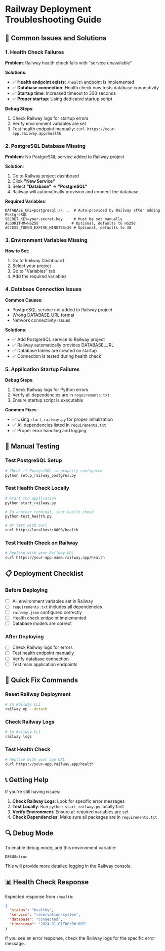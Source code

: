 # Railway Deployment Troubleshooting Guide

## 🚨 Common Issues and Solutions

### 1. Health Check Failures

**Problem**: Railway health check fails with "service unavailable"

**Solutions**:
- ✅ **Health endpoint exists**: `/health` endpoint is implemented
- ✅ **Database connection**: Health check now tests database connectivity
- ✅ **Startup time**: Increased timeout to 300 seconds
- ✅ **Proper startup**: Using dedicated startup script

**Debug Steps**:
1. Check Railway logs for startup errors
2. Verify environment variables are set
3. Test health endpoint manually: `curl https://your-app.railway.app/health`

### 2. PostgreSQL Database Missing

**Problem**: No PostgreSQL service added to Railway project

**Solution**:
1. Go to Railway project dashboard
2. Click **"New Service"**
3. Select **"Database"** → **"PostgreSQL"**
4. Railway will automatically provision and connect the database

**Required Variables**:
```env
DATABASE_URL=postgresql://...  # Auto-provided by Railway after adding PostgreSQL
SECRET_KEY=your-secret-key     # Must be set manually
ALGORITHM=HS256               # Optional, defaults to HS256
ACCESS_TOKEN_EXPIRE_MINUTES=30 # Optional, defaults to 30
```

### 3. Environment Variables Missing

**How to Set**:
1. Go to Railway Dashboard
2. Select your project
3. Go to "Variables" tab
4. Add the required variables

### 4. Database Connection Issues

**Common Causes**:
- PostgreSQL service not added to Railway project
- Wrong DATABASE_URL format
- Network connectivity issues

**Solutions**:
- ✅ Add PostgreSQL service to Railway project
- ✅ Railway automatically provides DATABASE_URL
- ✅ Database tables are created on startup
- ✅ Connection is tested during health check

### 5. Application Startup Failures

**Debug Steps**:
1. Check Railway logs for Python errors
2. Verify all dependencies are in `requirements.txt`
3. Ensure startup script is executable

**Common Fixes**:
- ✅ Using `start_railway.py` for proper initialization
- ✅ All dependencies listed in `requirements.txt`
- ✅ Proper error handling and logging

## 🔧 Manual Testing

### Test PostgreSQL Setup
```bash
# Check if PostgreSQL is properly configured
python setup_railway_postgres.py
```

### Test Health Check Locally
```bash
# Start the application
python start_railway.py

# In another terminal, test health check
python test_health.py

# Or test with curl
curl http://localhost:8000/health
```

### Test Health Check on Railway
```bash
# Replace with your Railway URL
curl https://your-app-name.railway.app/health
```

## 📋 Deployment Checklist

### Before Deploying
- [ ] All environment variables set in Railway
- [ ] `requirements.txt` includes all dependencies
- [ ] `railway.json` configured correctly
- [ ] Health check endpoint implemented
- [ ] Database models are correct

### After Deploying
- [ ] Check Railway logs for errors
- [ ] Test health endpoint manually
- [ ] Verify database connection
- [ ] Test main application endpoints

## 🚀 Quick Fix Commands

### Reset Railway Deployment
```bash
# In Railway CLI
railway up --detach
```

### Check Railway Logs
```bash
# In Railway CLI
railway logs
```

### Test Health Check
```bash
# Replace with your app URL
curl https://your-app.railway.app/health
```

## 📞 Getting Help

If you're still having issues:

1. **Check Railway Logs**: Look for specific error messages
2. **Test Locally**: Run `python start_railway.py` locally first
3. **Verify Environment**: Ensure all required variables are set
4. **Check Dependencies**: Make sure all packages are in `requirements.txt`

## 🔍 Debug Mode

To enable debug mode, add this environment variable:
```env
DEBUG=true
```

This will provide more detailed logging in the Railway console.

## 📊 Health Check Response

Expected response from `/health`:
```json
{
  "status": "healthy",
  "service": "reservation-system",
  "database": "connected",
  "timestamp": "2024-01-01T00:00:00Z"
}
```

If you see an error response, check the Railway logs for the specific error message. 